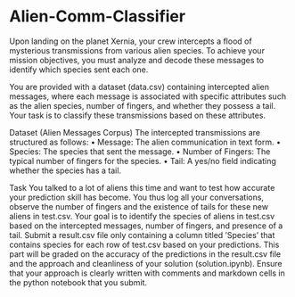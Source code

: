 # Alien-Comm-Classifier
Upon landing on the planet Xernia, your crew intercepts a flood of mysterious
transmissions from various alien species. To achieve your mission objectives,
you must analyze and decode these messages to identify which species sent each
one.

You are provided with a dataset (data.csv) containing intercepted alien
messages, where each message is associated with specific attributes such as the
alien species, number of fingers, and whether they possess a tail. Your task is
to classify these transmissions based on these attributes.

Dataset (Alien Messages Corpus)
The intercepted transmissions are structured as follows:
• Message: The alien communication in text form.
• Species: The species that sent the message.
• Number of Fingers: The typical number of fingers for the species.
• Tail: A yes/no field indicating whether the species has a tail.

Task
You talked to a lot of aliens this time and want to test how accurate your
prediction skill has become. You thus log all your conversations, observe the
number of fingers and the existence of tails for these new aliens in test.csv.
Your goal is to identify the species of aliens in test.csv based on the intercepted
messages, number of fingers, and presence of a tail. Submit a result.csv file
only containing a column titled ’Species’ that contains species for each row of
test.csv based on your predictions. This part will be graded on the accuracy
of the predictions in the result.csv file and the approach and cleanliness of
your solution (solution.ipynb). Ensure that your approach is clearly written
with comments and markdown cells in the python notebook that you submit.

